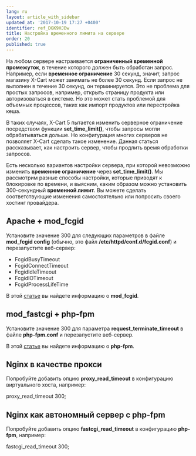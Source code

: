 ```yaml
---
lang: ru
layout: article_with_sidebar
updated_at: '2017-10-19 17:27 +0400'
identifier: ref_DGK9HJBw
title: Настройка временного лимита на сервере
order: 20
published: true
---
```

На любом сервере настраивается **ограниченный временной промежуток**, в течение которого должен быть обработан запрос. Например, если **временное ограничение** 30 секунд, значит, запрос магазину X-Cart может занимать не более 30 секунд. Если запрос не выполнен в течение 30 секунд, он терминируется. Это не проблема для простых запросов, например, открыть страницу продукта или авторизоваться в системе. Но это может стать проблемой для объемных процессов, таких как импорт продуктов или перестройка кеша.

В таких случаях, X-Cart 5 пытается изменить серверное ограничение посредством функции **set_time_limit()**, чтобы запросы могли обрабатываться дольше. Но конфигурация многих серверов не позволяет X-Cart сделать такое изменение. Данная статься рассказывает, как настроить сервер, чтобы продлить время обработки запросов.   

Есть несколько вариантов настройки сервера, при которой невозможно изменить **временное ограничение** через **set_time_limit()**. Мы рассмотрим разные способы настройки, которые приводят к блокировке по времени, и выясним, каким образом можно установить 300-секундный **временной лимит**. Вы можете сделать соответствующие изменения самостоятельно или попросить своего хостинг провайдера. 

## Apache + mod_fcgid

Установите значение 300 для следующих параметров в файле **mod_fcgid config** (обычно, это файл **/etc/httpd/conf.d/fcgid.conf**) и перезапустите веб-сервер:

*   FcgidBusyTimeout
*   FcgidConnectTimeout
*   FcgidIdleTimeout
*   FcgidIOTimeout
*   FcgidProcessLifeTime

В этой [статье](http://httpd.apache.org/mod_fcgid/mod/mod_fcgid.html "Настройка временного лимита на сервере") вы найдете информацию о **mod_fcgid**.

## mod_fastcgi + php-fpm

Установите значение 300 для параметра **request_terminate_timeout** в файле **php-fpm.conf** и перезапустите веб-сервер.

В этой [статье](http://www.php.net/manual/en/install.fpm.configuration.php "Настройка временного лимита на сервере") вы найдете информацию о **php-fpm**.

## Nginx в качестве прокси

Попробуйте добавить опцию **proxy_read_timeout** в конфигурацию виртуального хоста, например:

proxy_read_timeout 300;

## Nginx как автономный сервер с php-fpm

Попробуйте добавить опцию **fastcgi_read_timeout** в конфигурацию **php-fpm**, например:

fastcgi_read_timeout 300;
